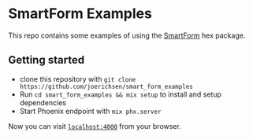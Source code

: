 # SmartForm Examples

This repo contains some examples of using the [SmartForm](https://hex.pm/packages/smart_form) hex package.

## Getting started
  
  * clone this repository with `git clone https://github.com/joerichsen/smart_form_examples`
  * Run `cd smart_form_examples && mix setup` to install and setup dependencies
  * Start Phoenix endpoint with `mix phx.server`

Now you can visit [`localhost:4000`](http://localhost:4000) from your browser.
